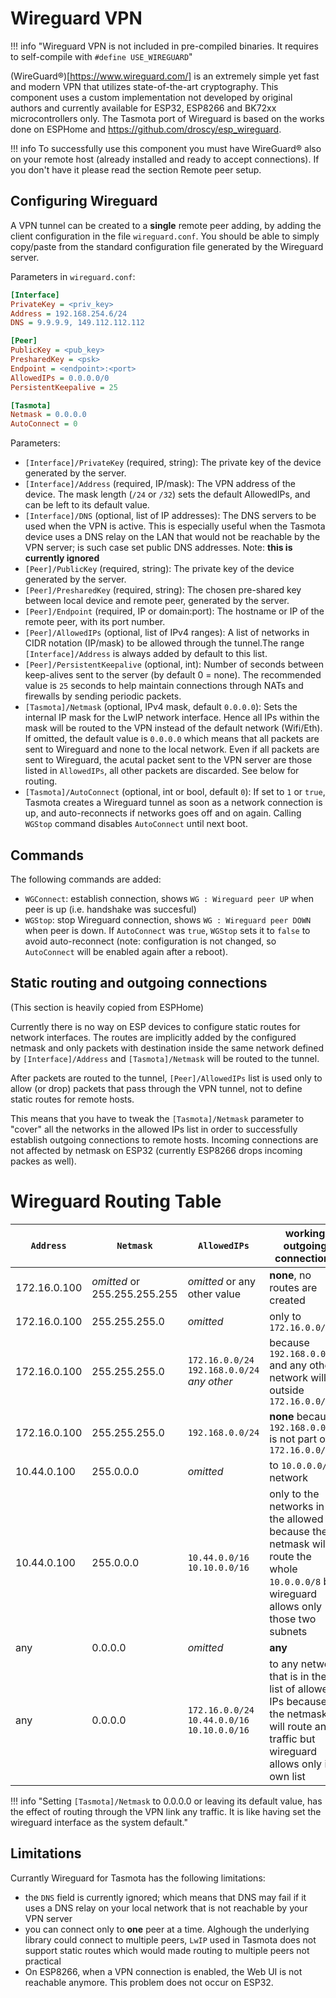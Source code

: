 # Wireguard VPN

!!! info "Wireguard VPN is not included in pre-compiled binaries. It requires to self-compile with `#define USE_WIREGUARD`"

(WireGuard®)[https://www.wireguard.com/] is an extremely simple yet fast and modern VPN that utilizes state-of-the-art cryptography. This component uses a custom implementation not developed by original authors and currently available for ESP32, ESP8266 and BK72xx microcontrollers only. The Tasmota port of Wireguard is based on the works done on ESPHome and https://github.com/droscy/esp_wireguard.

!!! info
    To successfully use this component you must have WireGuard® also on your remote host (already installed and ready to accept connections). If you don't have it please read the section Remote peer setup.

## Configuring Wireguard

A VPN tunnel can be created to a **single** remote peer adding, by adding the client configuration in the file `wireguard.conf`. You should be able to simply copy/paste from the standard configuration file generated by the Wireguard server.

Parameters in `wireguard.conf`:

```ini
[Interface]
PrivateKey = <priv_key>
Address = 192.168.254.6/24
DNS = 9.9.9.9, 149.112.112.112

[Peer]
PublicKey = <pub_key>
PresharedKey = <psk>
Endpoint = <endpoint>:<port>
AllowedIPs = 0.0.0.0/0
PersistentKeepalive = 25

[Tasmota]
Netmask = 0.0.0.0
AutoConnect = 0
```

Parameters:
- `[Interface]/PrivateKey` (required, string): The private key of the device generated by the server.
- `[Interface]/Address` (required, IP/mask): The VPN address of the device. The mask length (`/24` or `/32`) sets the default AllowedIPs, and can be left to its default value.
- `[Interface]/DNS` (optional, list of IP addresses): The DNS servers to be used when the VPN is active. This is especially useful when the Tasmota device uses a DNS relay on the LAN that would not be reachable by the VPN server; is such case set public DNS addresses. Note: **this is currently ignored** 
- `[Peer]/PublicKey` (required, string): The private key of the device generated by the server.
- `[Peer]/PresharedKey` (required, string): The chosen pre-shared key between local device and remote peer, generated by the server.
- `[Peer]/Endpoint` (required, IP or domain:port): The hostname or IP of the remote peer, with its port number.<!-- T Default port number is `51820`.-->
- `[Peer]/AllowedIPs` (optional, list of IPv4 ranges): A list of networks in CIDR notation (IP/mask) to be allowed through the tunnel.<!--  Any host (0.0.0.0/0) will be allowed if this parameter is omitted. -->The range `[Interface]/Address` is always added by default to this list.
- `[Peer]/PersistentKeepalive` (optional, int): Number of seconds between keep-alives sent to the server (by default 0 = none). The recommended value is `25` seconds to help maintain connections through NATs and firewalls by sending periodic packets.
- `[Tasmota]/Netmask` (optional, IPv4 mask, default `0.0.0.0`): Sets the internal IP mask for the LwIP network interface. Hence all IPs within the mask will be routed to the VPN instead of the default network (Wifi/Eth). If omitted, the default value is `0.0.0.0` which means that all packets are sent to Wireguard and none to the local network. Even if all packets are sent to Wireguard, the acutal packet sent to the VPN server are those listed in `AllowedIPs`, all other packets are discarded. See below for routing.
- `[Tasmota]/AutoConnect` (optional, int or bool, default `0`): If set to `1` or `true`, Tasmota creates a Wireguard tunnel as soon as a network connection is up, and auto-reconnects if networks goes off and on again. Calling `WGStop` command disables `AutoConnect` until next boot.

## Commands

The following commands are added:
- `WGConnect`: establish connection, shows `WG : Wireguard peer UP` when peer is up (i.e. handshake was succesful)
- `WGStop`:  stop Wireguard connection, shows `WG : Wireguard peer DOWN` when peer is down. If `AutoConnect` was `true`, `WGStop` sets it to `false` to avoid auto-reconnect (note: configuration is not changed, so `AutoConnect` will be enabled again after a reboot).

## Static routing and outgoing connections

(This section is heavily copied from ESPHome)

Currently there is no way on ESP devices to configure static routes for network interfaces. The routes are implicitly added by the configured netmask and only packets with destination inside the same network defined by `[Interface]/Address` and `[Tasmota]/Netmask` will be routed to the tunnel.

After packets are routed to the tunnel, `[Peer]/AllowedIPs` list is used only to allow (or drop) packets that pass through the VPN tunnel, not to define static routes for remote hosts.

This means that you have to tweak the `[Tasmota]/Netmask` parameter to "cover" all the networks in the allowed IPs list in order to successfully establish outgoing connections to remote hosts. Incoming connections are not affected by netmask on ESP32 (currently ESP8266 drops incoming packes as well).

# Wireguard Routing Table

| `Address` | `Netmask` | `AllowedIPs` | working outgoing connections |
|---------|---------|-------------|------------------------------|
| 172.16.0.100 | *omitted* or 255.255.255.255 | *omitted* or any other value | **none**, no routes are created |
| 172.16.0.100 | 255.255.255.0 | *omitted* | only to `172.16.0.0/24` |
| 172.16.0.100 | 255.255.255.0 | `172.16.0.0/24`<br>`192.168.0.0/24`<br>*any other* | because `192.168.0.0/24` and any other network will be outside `172.16.0.0/24` |
| 172.16.0.100 | 255.255.255.0 | `192.168.0.0/24` | **none** because `192.168.0.0/24` is not part of `172.16.0.0/24` |
| 10.44.0.100 | 255.0.0.0 | *omitted* | to `10.0.0.0/8` network |
| 10.44.0.100 | 255.0.0.0 | `10.44.0.0/16`<br>`10.10.0.0/16` | only to the networks in the allowed list because the netmask will route the whole `10.0.0.0/8` but wireguard allows only those two subnets |
| any | 0.0.0.0 | *omitted* | **any** |
| any | 0.0.0.0 | `172.16.0.0/24`<br>`10.44.0.0/16`<br>`10.10.0.0/16` | to any network that is in the list of allowed IPs because the netmask will route any traffic but wireguard allows only its own list |

!!! info "Setting `[Tasmota]/Netmask` to 0.0.0.0 or leaving its default value, has the effect of routing through the VPN link any traffic. It is like having set the wireguard interface as the system default."

## Limitations

Currantly Wireguard for Tasmota has the following limitations:
- the `DNS` field is currently ignored; which means that DNS may fail if it uses a DNS relay on your local network that is not reachable by your VPN server
- you can connect only to **one** peer at a time. Alghough the underlying library could connect to multiple peers, `LwIP` used in Tasmota does not support static routes which would made routing to multiple peers not practical
- On ESP8266, when a VPN connection is enabled, the Web UI is not reachable anymore. This problem does not occur on ESP32.
